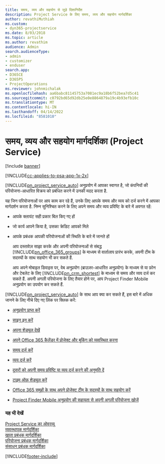 ```yaml
---
title: समय, व्यय और सहयोग से जुड़े दिशानिर्देश
description: Project Service के लिए समय, व्यय और सहयोग मार्गदर्शिका
author: revathiMuthiah
ms.custom:
- dyn365-projectservice
ms.date: 8/03/2018
ms.topic: article
ms.author: revathim
audience: Admin
search.audienceType:
- admin
- customizer
- enduser
search.app:
- D365CE
- D365PS
- ProjectOperations
ms.reviewer: johnmichalak
ms.openlocfilehash: aa6babc81145753a7081ec9a18b6f52bea7d5c41
ms.sourcegitcommit: c0792bd65d92db25e0e8864879a19c4b93efb10c
ms.translationtype: MT
ms.contentlocale: hi-IN
ms.lasthandoff: 04/14/2022
ms.locfileid: "8581010"
---
```

# <a name="time-expense-and-collaboration-guide-project-service"></a>समय, व्यय और सहयोग मार्गदर्शिका (Project Service)

[!include [banner](../includes/psa-now-project-operations.md)]

[!INCLUDE[cc-applies-to-psa-app-1x-2x](../includes/cc-applies-to-psa-app-1x-2x.md)]

[!INCLUDE[pn_project_service_auto](../includes/pn-project-service-auto.md)] अनुप्रयोग में आपका स्वागत है, जो कंपनियों की परियोजना-आधारित विक्रय को प्रबंधित करने में उनकी मदद करता है. 
  
 यह जिन परियोजनाओं पर आप काम कर रहे हैं, उनके लिए आपके समय और व्यय को दर्ज करने में आपका मार्गदर्शन करता है. निम्न सुनिश्चित करने के लिए अपने समय और व्यय प्रविष्टि के बारे में अवगत रहें:  
  
- आपके क्लायंट सही प्रकार बिल किए गए हों  
  
- जो कार्य आपने किया है, उसका क्रेडिट आपको मिले  
  
- आपके प्रबंधक आपकी परियोजनाओं की स्थिति के बारे में जानते हों  
  
  आप दस्तावेज़ साझा करके और अपनी परियोजनाओं से संबद्ध [!INCLUDE[pn_office_365_groups](../includes/pn-office-365-groups.md)] के माध्यम से वार्तालाप प्रारंभ करके, अपनी टीम के सदस्यों के साथ सहयोग भी कर सकते हैं.  
  
  आप अपने मोबाइल डिवाइस पर, वेब अनुप्रयोग (ब्राउज़र-आधारित अनुप्रयोग) के माध्यम से या फ़ोन और टेबलेट के लिए [!INCLUDE[pn_crm_shortest](../includes/pn-crm-shortest.md)] के माध्यम से समय और व्यय दर्ज कर सकते हैं. अपनी अगली परियोजना के लिए तैयार होने पर, आप Project Finder Mobile अनुप्रयोग का उपयोग कर सकते हैं.  
  
[!INCLUDE[pn_project_service_auto](../includes/pn-project-service-auto.md)] के साथ आप क्या कर सकते हैं, इस बारे में अधिक जानने के लिए नीचे दिए गए लिंक पर क्लिक करें:  
  
-   [अनुप्रयोग प्राप्त करें](../psa/get-apps.md)  
  
-   [साइन इन करें](../psa/sign-in.md)  
  
-   [अपना शेड्यूल देखें](../psa/view-schedule.md)  
  
-   [अपने Office 365 कैलेंडर में प्रोजेक्ट और बुकिंग को व्यवस्थित करना](../psa/manage-project-bookings-office-365-calendar.md)  
  
-   [समय दर्ज करें](../psa/enter-time.md)  
  
-   [व्यय दर्ज करें](../psa/enter-expenses.md)  
  
-   [दूसरों को अपनी समय प्रविष्टि या व्यय दर्ज करने की अनुमति दें](../psa/allow-someone-else-enter-time-entry-expense.md)  
  
-   [टाइम ऑफ़ शेड्यूल करें](../psa/schedule-time-off.md)  
  
-   [Office 365 समूहों के साथ अपने प्रोजेक्ट टीम के सदस्यों के साथ सहयोग करें](../psa/collaborate-project-team-members-office-365-groups.md)  
  
-   [Project Finder Mobile अनुप्रयोग की सहायता से अपनी अगली परियोजना खोजें](../psa/find-next-project-finder-mobile-app.md)  
  
### <a name="see-also"></a>यह भी देखें  
 [Project Service का ओवरव्यू](../psa/overview.md)   
 [व्यवस्थापक मार्गदर्शिका](../psa/admin-guide.md)   
 [खाता प्रबंधक मार्गदर्शिका](../psa/account-manager-guide.md)   
 [परियोजना प्रबंधक मार्गदर्शिका](../psa/project-manager-guide.md)   
 [संसाधन प्रबंधक मार्गदर्शिका](../psa/resource-manager-guide.md)   


[!INCLUDE[footer-include](../includes/footer-banner.md)]
